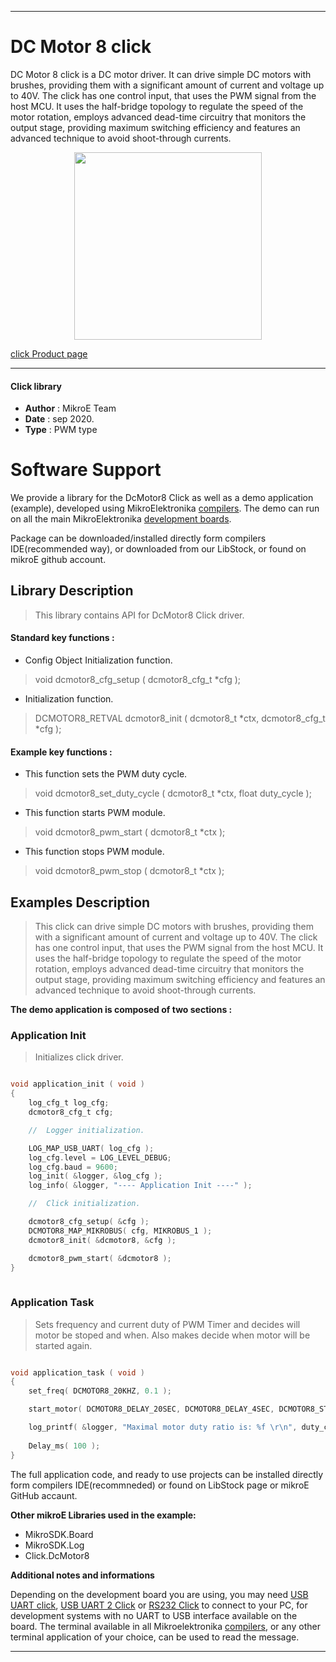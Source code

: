 
---
# DC Motor 8 click

DC Motor 8 click is a DC motor driver. It can drive simple DC motors with brushes, providing them with a significant amount of current and voltage up to 40V. The click has one control input, that uses the PWM signal from the host MCU. It uses the half-bridge topology to regulate the speed of the motor rotation, employs advanced dead-time circuitry that monitors the output stage, providing maximum switching efficiency and features an advanced technique to avoid shoot-through currents.

<p align="center">
  <img src="@{CLICK_IMAGE_LINK}" height=300px>
</p>

[click Product page](https://www.mikroe.com/dc-motor-8-click)

---


#### Click library 

- **Author**        : MikroE Team
- **Date**          : sep 2020.
- **Type**          : PWM type


# Software Support

We provide a library for the DcMotor8 Click 
as well as a demo application (example), developed using MikroElektronika 
[compilers](http://shop.mikroe.com/compilers). 
The demo can run on all the main MikroElektronika [development boards](http://shop.mikroe.com/development-boards).

Package can be downloaded/installed directly form compilers IDE(recommended way), or downloaded from our LibStock, or found on mikroE github account. 

## Library Description

> This library contains API for DcMotor8 Click driver.

#### Standard key functions :

- Config Object Initialization function.
> void dcmotor8_cfg_setup ( dcmotor8_cfg_t *cfg ); 
 
- Initialization function.
> DCMOTOR8_RETVAL dcmotor8_init ( dcmotor8_t *ctx, dcmotor8_cfg_t *cfg );


#### Example key functions :

- This function sets the PWM duty cycle.
> void dcmotor8_set_duty_cycle ( dcmotor8_t *ctx, float duty_cycle );
 
- This function starts PWM module.
> void dcmotor8_pwm_start ( dcmotor8_t *ctx );

- This function stops PWM module.
> void dcmotor8_pwm_stop ( dcmotor8_t *ctx );

## Examples Description

> This click can drive simple DC motors with brushes, providing them with a significant amount 
> of current and voltage up to 40V. The click has one control input, that uses the PWM signal 
> from the host MCU. It uses the half-bridge topology to regulate the speed of the motor 
> rotation, employs advanced dead-time circuitry that monitors the output stage, providing 
> maximum switching efficiency and features an advanced technique to avoid shoot-through 
> currents.

**The demo application is composed of two sections :**

### Application Init 

> Initializes click driver.

```c

void application_init ( void )
{
    log_cfg_t log_cfg;
    dcmotor8_cfg_t cfg;

    //  Logger initialization.

    LOG_MAP_USB_UART( log_cfg );
    log_cfg.level = LOG_LEVEL_DEBUG;
    log_cfg.baud = 9600;
    log_init( &logger, &log_cfg );
    log_info( &logger, "---- Application Init ----" );

    //  Click initialization.

    dcmotor8_cfg_setup( &cfg );
    DCMOTOR8_MAP_MIKROBUS( cfg, MIKROBUS_1 );
    dcmotor8_init( &dcmotor8, &cfg );

    dcmotor8_pwm_start( &dcmotor8 );
}
  
```

### Application Task

> Sets frequency and current duty of PWM Timer and decides will motor be stoped
> and when. Also makes decide when motor will be started again.

```c

void application_task ( void )
{
    set_freq( DCMOTOR8_20KHZ, 0.1 );

    start_motor( DCMOTOR8_DELAY_20SEC, DCMOTOR8_DELAY_4SEC, DCMOTOR8_STOP_ENABLE );

    log_printf( &logger, "Maximal motor duty ratio is: %f \r\n", duty_cycle );
    
    Delay_ms( 100 );
}  

```

The full application code, and ready to use projects can be  installed directly form compilers IDE(recommneded) or found on LibStock page or mikroE GitHub accaunt.

**Other mikroE Libraries used in the example:** 

- MikroSDK.Board
- MikroSDK.Log
- Click.DcMotor8

**Additional notes and informations**

Depending on the development board you are using, you may need 
[USB UART click](http://shop.mikroe.com/usb-uart-click), 
[USB UART 2 Click](http://shop.mikroe.com/usb-uart-2-click) or 
[RS232 Click](http://shop.mikroe.com/rs232-click) to connect to your PC, for 
development systems with no UART to USB interface available on the board. The 
terminal available in all Mikroelektronika 
[compilers](http://shop.mikroe.com/compilers), or any other terminal application 
of your choice, can be used to read the message.



---
